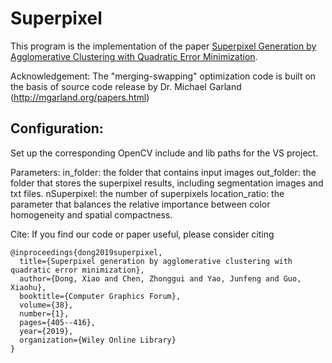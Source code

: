 # Superpixel
This program is the implementation of the paper [Superpixel Generation by Agglomerative Clustering with Quadratic Error Minimization](https://onlinelibrary.wiley.com/doi/epdf/10.1111/cgf.13538).

Acknowledgement:
The "merging-swapping" optimization code is built on the basis of source code release by Dr. Michael Garland (http://mgarland.org/papers.html)

## Configuration:
Set up the corresponding OpenCV include and lib paths for the VS project. 

Parameters:
in_folder: the folder that contains input images
out_folder: the folder that stores the superpixel results, including segmentation images and txt files.
nSuperpixel: the number of superpixels
location_ratio: the parameter that balances the relative importance between color homogeneity and spatial compactness.

Cite:
If you find our code or paper useful, please consider citing

	@inproceedings{dong2019superpixel,
	  title={Superpixel generation by agglomerative clustering with quadratic error minimization},
	  author={Dong, Xiao and Chen, Zhonggui and Yao, Junfeng and Guo, Xiaohu},
	  booktitle={Computer Graphics Forum},
	  volume={38},
	  number={1},
	  pages={405--416},
	  year={2019},
	  organization={Wiley Online Library}
	}
